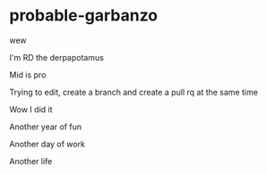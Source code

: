 # probable-garbanzo
wew

I'm RD the derpapotamus

Mid is pro

Trying to edit, create a branch and create a pull rq at the same time

Wow I did it

Another year of fun

Another day of work

Another life
